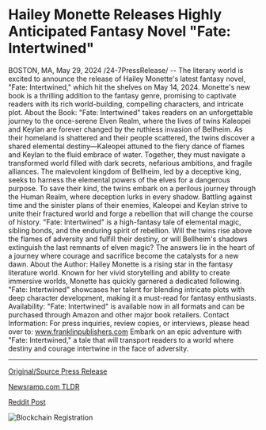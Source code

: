 # Hailey Monette Releases Highly Anticipated Fantasy Novel "Fate: Intertwined"

BOSTON, MA, May 29, 2024 /24-7PressRelease/ -- The literary world is excited to announce the release of Hailey Monette's latest fantasy novel, "Fate: Intertwined," which hit the shelves on May 14, 2024. Monette's new book is a thrilling addition to the fantasy genre, promising to captivate readers with its rich world-building, compelling characters, and intricate plot.  About the Book:  "Fate: Intertwined" takes readers on an unforgettable journey to the once-serene Elven Realm, where the lives of twins Kaleopei and Keylan are forever changed by the ruthless invasion of Bellheim. As their homeland is shattered and their people scattered, the twins discover a shared elemental destiny—Kaleopei attuned to the fiery dance of flames and Keylan to the fluid embrace of water. Together, they must navigate a transformed world filled with dark secrets, nefarious ambitions, and fragile alliances.  The malevolent kingdom of Bellheim, led by a deceptive king, seeks to harness the elemental powers of the elves for a dangerous purpose. To save their kind, the twins embark on a perilous journey through the Human Realm, where deception lurks in every shadow. Battling against time and the sinister plans of their enemies, Kaleopei and Keylan strive to unite their fractured world and forge a rebellion that will change the course of history.  "Fate: Intertwined" is a high-fantasy tale of elemental magic, sibling bonds, and the enduring spirit of rebellion. Will the twins rise above the flames of adversity and fulfill their destiny, or will Bellheim's shadows extinguish the last remnants of elven magic?  The answers lie in the heart of a journey where courage and sacrifice become the catalysts for a new dawn.  About the Author: Hailey Monette is a rising star in the fantasy literature world. Known for her vivid storytelling and ability to create immersive worlds, Monette has quickly garnered a dedicated following. "Fate: Intertwined" showcases her talent for blending intricate plots with deep character development, making it a must-read for fantasy enthusiasts.  Availability: "Fate: Intertwined" is available now in all formats and can be purchased through Amazon and other major book retailers.  Contact Information: For press inquiries, review copies, or interviews, please head over to: www.franklinpublishers.com  Embark on an epic adventure with "Fate: Intertwined," a tale that will transport readers to a world where destiny and courage intertwine in the face of adversity. 

---

[Original/Source Press Release](https://www.24-7pressrelease.com/press-release/511198/hailey-monette-releases-highly-anticipated-fantasy-novel-fate-intertwined)
                    

[Newsramp.com TLDR](https://newsramp.com/curated-news/hailey-monette-s-fate-intertwined-takes-readers-on-an-epic-fantasy-journey/24a13eef99180560a29c21b557769b5a) 

 



[Reddit Post](https://www.reddit.com/r/Lifestyle_Culture/comments/1d3m1nq/hailey_monettes_fate_intertwined_takes_readers_on/) 



![Blockchain Registration](https://cdn.newsramp.app/24-7PressRelease/qrcode/245/29/dash4Ek0.webp)